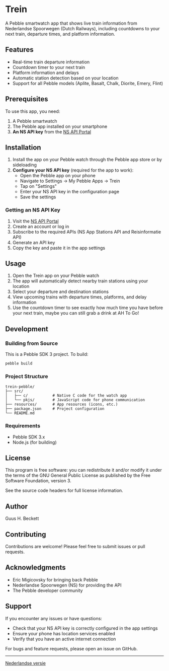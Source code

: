 # Trein

A Pebble smartwatch app that shows live train information from Nederlandse Spoorwegen (Dutch Railways), including countdowns to your next train, departure times, and platform information.

## Features

- Real-time train departure information
- Countdown timer to your next train
- Platform information and delays
- Automatic station detection based on your location
- Support for all Pebble models (Aplite, Basalt, Chalk, Diorite, Emery, Flint)

## Prerequisites

To use this app, you need:

1. A Pebble smartwatch
2. The Pebble app installed on your smartphone
3. **An NS API key** from the [NS API Portal](https://apiportal.ns.nl/)

## Installation

1. Install the app on your Pebble watch through the Pebble app store or by sideloading
2. **Configure your NS API key** (required for the app to work):
   - Open the Pebble app on your phone
   - Navigate to Settings → My Pebble Apps → Trein
   - Tap on "Settings"
   - Enter your NS API key in the configuration page
   - Save the settings

### Getting an NS API Key

1. Visit the [NS API Portal](https://apiportal.ns.nl/)
2. Create an account or log in
3. Subscribe to the required APIs (NS App Stations API and Reisinformatie API)
4. Generate an API key
5. Copy the key and paste it in the app settings

## Usage

1. Open the Trein app on your Pebble watch
2. The app will automatically detect nearby train stations using your location
3. Select your departure and destination stations
4. View upcoming trains with departure times, platforms, and delay information
5. Use the countdown timer to see exactly how much time you have before your next train, maybe you can still grab a drink at AH To Go!

## Development

### Building from Source

This is a Pebble SDK 3 project. To build:

```bash
pebble build
```

### Project Structure

```
trein-pebble/
├── src/
│   ├── c/           # Native C code for the watch app
│   └── pkjs/        # JavaScript code for phone communication
├── resources/       # App resources (icons, etc.)
├── package.json     # Project configuration
└── README.md
```

### Requirements

- Pebble SDK 3.x
- Node.js (for building)

## License

This program is free software: you can redistribute it and/or modify it under the terms of the GNU General Public License as published by the Free Software Foundation, version 3.

See the source code headers for full license information.

## Author

Guus H. Beckett

## Contributing

Contributions are welcome! Please feel free to submit issues or pull requests.

## Acknowledgments

- Eric Migicovsky for bringing back Pebble
- Nederlandse Spoorwegen (NS) for providing the API
- The Pebble developer community

## Support

If you encounter any issues or have questions:
- Check that your NS API key is correctly configured in the app settings
- Ensure your phone has location services enabled
- Verify that you have an active internet connection

For bugs and feature requests, please open an issue on GitHub.

---

[Nederlandse versie](README.nl.md)
